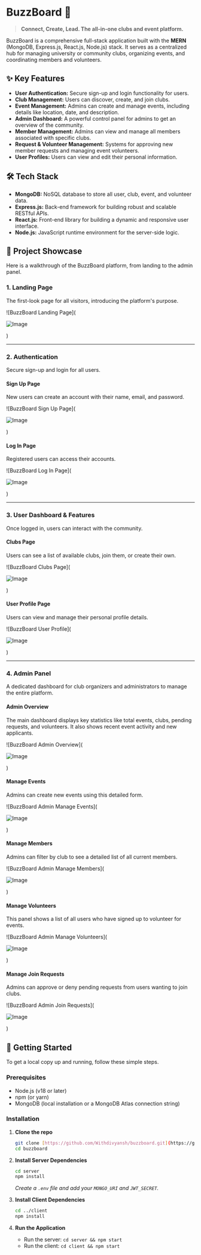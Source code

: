 # BuzzBoard 🚀

> **Connect, Create, Lead. The all-in-one clubs and event platform.**

BuzzBoard is a comprehensive full-stack application built with the **MERN** (MongoDB, Express.js, React.js, Node.js) stack. It serves as a centralized hub for managing university or community clubs, organizing events, and coordinating members and volunteers.

## ✨ Key Features

* **User Authentication:** Secure sign-up and login functionality for users.
* **Club Management:** Users can discover, create, and join clubs.
* **Event Management:** Admins can create and manage events, including details like location, date, and description.
* **Admin Dashboard:** A powerful control panel for admins to get an overview of the community.
* **Member Management:** Admins can view and manage all members associated with specific clubs.
* **Request & Volunteer Management:** Systems for approving new member requests and managing event volunteers.
* **User Profiles:** Users can view and edit their personal information.

## 🛠️ Tech Stack

* **MongoDB:** NoSQL database to store all user, club, event, and volunteer data.
* **Express.js:** Back-end framework for building robust and scalable RESTful APIs.
* **React.js:** Front-end library for building a dynamic and responsive user interface.
* **Node.js:** JavaScript runtime environment for the server-side logic.

## 📸 Project Showcase

Here is a walkthrough of the BuzzBoard platform, from landing to the admin panel.

### 1. Landing Page
The first-look page for all visitors, introducing the platform's purpose.

![BuzzBoard Landing Page](

![Image](https://github.com/user-attachments/assets/2bef320f-7d32-4477-bb60-3ad32aeb33e3)

)

---

### 2. Authentication
Secure sign-up and login for all users.

#### Sign Up Page
New users can create an account with their name, email, and password.

![BuzzBoard Sign Up Page](

![Image](https://github.com/user-attachments/assets/75ff973c-a05e-4983-b2e3-f4991cb4657a)

)

#### Log In Page
Registered users can access their accounts.

![BuzzBoard Log In Page](

![Image](https://github.com/user-attachments/assets/5959b47a-f888-45ac-a8d2-e15803663d50)

)

---

### 3. User Dashboard & Features
Once logged in, users can interact with the community.

#### Clubs Page
Users can see a list of available clubs, join them, or create their own.

![BuzzBoard Clubs Page](

![Image](https://github.com/user-attachments/assets/93d1bec7-a6c2-4d4c-865c-46ed7c99befb)

)

#### User Profile Page
Users can view and manage their personal profile details.

![BuzzBoard User Profile](

![Image](https://github.com/user-attachments/assets/0b4a890b-8096-49a3-97aa-aa86d42863b0)

)

---

### 4. Admin Panel
A dedicated dashboard for club organizers and administrators to manage the entire platform.

#### Admin Overview
The main dashboard displays key statistics like total events, clubs, pending requests, and volunteers. It also shows recent event activity and new applicants.

![BuzzBoard Admin Overview](

![Image](https://github.com/user-attachments/assets/3c19e175-351b-4f92-a913-28f176b4dc00)

)

#### Manage Events
Admins can create new events using this detailed form.

![BuzzBoard Admin Manage Events](

![Image](https://github.com/user-attachments/assets/a885f78b-9ea8-4bf9-80d4-27c4aba8f203)

)

#### Manage Members
Admins can filter by club to see a detailed list of all current members.

![BuzzBoard Admin Manage Members](

![Image](https://github.com/user-attachments/assets/a9defa52-f4f3-45c9-992c-c131504f1aed)

)

#### Manage Volunteers
This panel shows a list of all users who have signed up to volunteer for events.

![BuzzBoard Admin Manage Volunteers](

![Image](https://github.com/user-attachments/assets/166263b9-e615-4ae1-ac8c-f72f85894834)

)

#### Manage Join Requests
Admins can approve or deny pending requests from users wanting to join clubs.

![BuzzBoard Admin Join Requests](

![Image](https://github.com/user-attachments/assets/80c56002-6bc3-40b4-aedf-200554809c74)

)

## 🚀 Getting Started

To get a local copy up and running, follow these simple steps.

### Prerequisites

* Node.js (v18 or later)
* npm (or yarn)
* MongoDB (local installation or a MongoDB Atlas connection string)

### Installation

1.  **Clone the repo**
    ```sh
    git clone [https://github.com/Withdivyansh/buzzboard.git](https://github.com/Withdivyansh/buzzboard.git)
    cd buzzboard
    ```

2.  **Install Server Dependencies**
    ```sh
    cd server
    npm install
    ```
    *Create a `.env` file and add your `MONGO_URI` and `JWT_SECRET`.*

3.  **Install Client Dependencies**
    ```sh
    cd ../client
    npm install
    ```

4.  **Run the Application**
    * Run the server: `cd server && npm start`
    * Run the client: `cd client && npm start`
